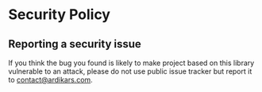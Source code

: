 # Security Policy

## Reporting a security issue

If you think the bug you found is likely to make project based on this library vulnerable to an attack,
please do not use public issue tracker but report it to contact@ardikars.com.
